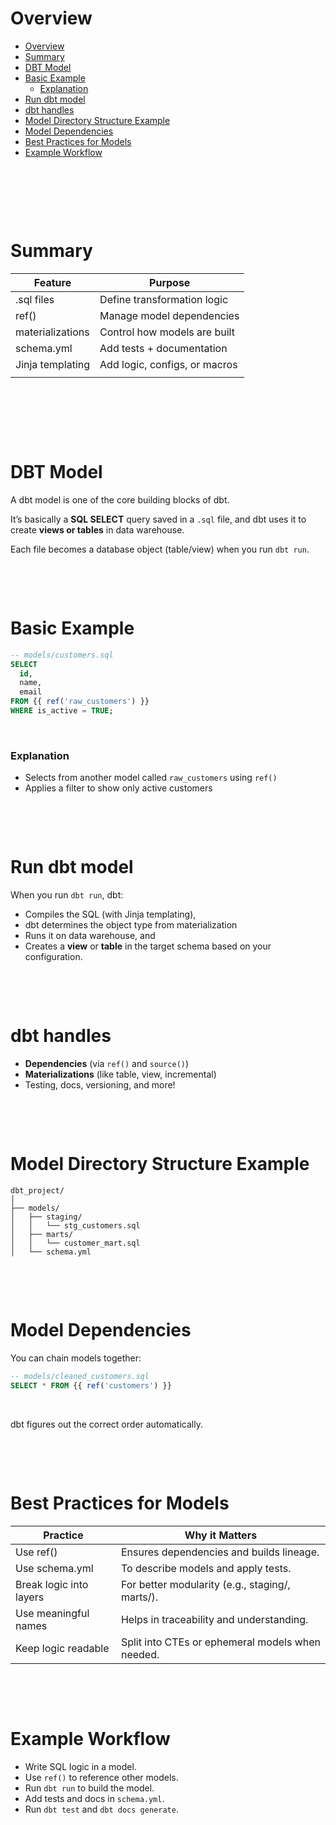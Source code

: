 # Overview

- [Overview](#overview)
- [Summary](#summary)
- [DBT Model](#dbt-model)
- [Basic Example](#basic-example)
    - [Explanation](#explanation)
- [Run dbt model](#run-dbt-model)
- [dbt handles](#dbt-handles)
- [Model Directory Structure Example](#model-directory-structure-example)
- [Model Dependencies](#model-dependencies)
- [Best Practices for Models](#best-practices-for-models)
- [Example Workflow](#example-workflow)

&nbsp;

&nbsp;

&nbsp;

# Summary

| Feature          | Purpose                       |
| ---------------- | ----------------------------- |
| .sql files       | Define transformation logic   |
| ref()            | Manage model dependencies     |
| materializations | Control how models are built  |
| schema.yml       | Add tests + documentation     |
| Jinja templating | Add logic, configs, or macros |
|                  |                               |

&nbsp;

&nbsp;

&nbsp;

# DBT Model

A dbt model is one of the core building blocks of dbt.

It’s basically a **SQL SELECT** query saved in a `.sql` file, and dbt uses it to create **views or tables** in data warehouse.

Each file becomes a database object (table/view) when you run `dbt run`.

&nbsp;

&nbsp;

# Basic Example

```sql
-- models/customers.sql
SELECT
  id,
  name,
  email
FROM {{ ref('raw_customers') }}
WHERE is_active = TRUE;

```

&nbsp;

### Explanation

- Selects from another model called `raw_customers` using `ref()`
- Applies a filter to show only active customers

&nbsp;

&nbsp;

# Run dbt model

When you run `dbt run`, dbt:

- Compiles the SQL (with Jinja templating),
- dbt determines the object type from materialization
- Runs it on data warehouse, and
- Creates a **view** or **table** in the target schema based on your configuration.

&nbsp;

&nbsp;

# dbt handles

- **Dependencies** (via `ref()` and `source()`)
- **Materializations** (like table, view, incremental)
- Testing, docs, versioning, and more!

&nbsp;

&nbsp;

# Model Directory Structure Example

```pgsql
dbt_project/
│
├── models/
│   ├── staging/
│   │   └── stg_customers.sql
│   ├── marts/
│   │   └── customer_mart.sql
│   └── schema.yml
```

&nbsp;

&nbsp;

# Model Dependencies

You can chain models together:

```sql
-- models/cleaned_customers.sql
SELECT * FROM {{ ref('customers') }}
```

&nbsp;

dbt figures out the correct order automatically.

&nbsp;

&nbsp;

# Best Practices for Models

| Practice                | Why it Matters                                   |
| ----------------------- | ------------------------------------------------ |
| Use ref()               | Ensures dependencies and builds lineage.         |
| Use schema.yml          | To describe models and apply tests.              |
| Break logic into layers | For better modularity (e.g., staging/, marts/).  |
| Use meaningful names    | Helps in traceability and understanding.         |
| Keep logic readable     | Split into CTEs or ephemeral models when needed. |

&nbsp;

&nbsp;

# Example Workflow

- Write SQL logic in a model.
- Use `ref()` to reference other models.
- Run `dbt run` to build the model.
- Add tests and docs in `schema.yml`.
- Run `dbt test` and `dbt docs generate`.
